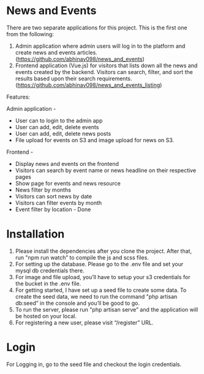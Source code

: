# News and Events

There are two separate applications for this project. This is the first one from the following:
1. Admin application where admin users will log in to the platform and create news and events articles. (https://github.com/abhinav098/news_and_events)
2. Frontend application (Vue.js) for visitors that lists down all the news and events created by the backend. Visitors can search, filter, and sort the results based upon their search requirements. (https://github.com/abhinav098/news_and_events_listing)

Features: 

Admin application -
- User can to login to the admin app
- User can add, edit, delete events
- User can add, edit, delete news posts
- File upload for events on S3 and image upload for news on S3.

Frontend -
- Display news and events on the frontend
- Visitors can search by event name or news headline on their respective pages
- Show page for events and news resource
- News filter by months
- Visitors can sort news by date
- Visitors can filter events by month
- Event filter by location - Done

# Installation

1. Please install the dependencies after you clone the project. After that, run "npm run watch”  to compile the js and scss files. 
2. For setting up the database. Please go to the .env file and set your mysql db credentials there.
3. For image and file upload, you’ll have to setup your s3 credentials for the bucket in the .env file. 
4. For getting started, I have set up a seed file to create some data. To create the seed data, we need to run the command "php artisan db:seed” in the console and you’ll be good to go.
5. To run the server, please run "php artisan serve” and the application will be hosted on your local.
6. For registering a new user, please visit “/register” URL.

# Login
For Logging in, go to the seed file and checkout the login credentials. 
